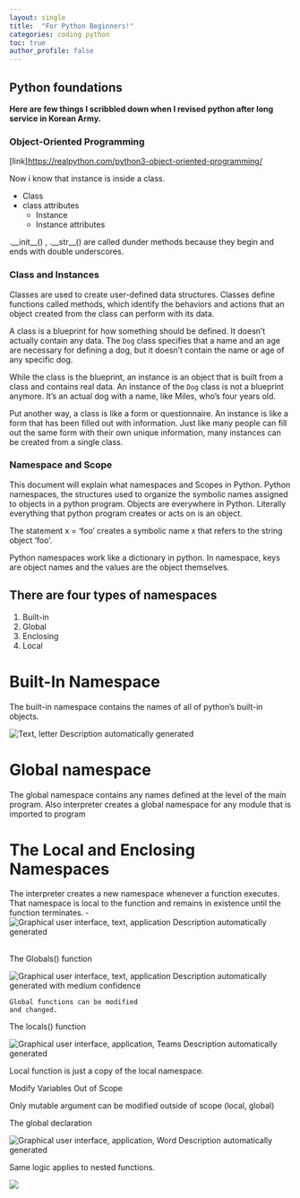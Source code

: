 ```yaml
---
layout: single
title:  "For Python Beginners!"
categories: coding python
toc: true
author_profile: false
---
```


## Python foundations<br/>
**Here are few things I scribbled down when I revised python after long service in Korean Army.**

### Object-Oriented Programming
[link]<https://realpython.com/python3-object-oriented-programming/>

Now i know that instance is inside a class.

* Class
* class attributes
  * Instance
  * Instance attributes

.\_\_init\_\_() , .\_\_str\_\_() are called dunder methods because they begin and ends with double underscores.

### Class and Instances
Classes are used to create user-defined data structures. Classes define functions called methods, which identify the behaviors and actions that an object created from the class can perform with its data.

A class is a blueprint for how something should be defined. It doesn’t actually contain any data. The `Dog` class specifies that a name and an age are necessary for defining a dog, but it doesn’t contain the name or age of any specific dog.

While the class is the blueprint, an instance is an object that is built from a class and contains real data. An instance of the `Dog` class is not a blueprint anymore. It’s an actual dog with a name, like Miles, who’s four years old.

Put another way, a class is like a form or questionnaire. An instance is like a form that has been filled out with information. Just like many people can fill out the same form with their own unique information, many instances can be created from a single class.

### Namespace and Scope
This document will explain what namespaces and Scopes in Python. Python namespaces, the structures used to organize the symbolic names assigned to objects in a python program. Objects are everywhere in Python. Literally everything that python program creates or acts on is an object.

 The statement x = ‘foo’ creates a symbolic name x that refers to the string object ‘foo’.

 Python namespaces work like a dictionary in python. In namespace, keys are object names and the values are the object themselves.

## There are four types of namespaces

1. Built-in
2. Global
3. Enclosing
4. Local

# Built-In Namespace

The built-in namespace contains the names of all of python’s built-in objects. 

![Text, letter Description automatically generated](quiver-image-url/223865DC93228A891B2AF113A5FA809D.png)

# Global namespace

The global namespace contains any names defined at the level of the main program. Also interpreter creates a global namespace for any module that is imported to program

# The Local and Enclosing Namespaces

The interpreter creates a new namespace whenever a function executes. That namespace is local to the function and remains in existence until the function terminates. ­­­­­![Graphical user interface, text, application Description automatically generated](quiver-image-url/50363809D30DEA62BA856C97F97CAD76.png)­­­­­

The Globals() function

![Graphical user interface, text, application Description automatically generated with medium confidence](quiver-image-url/753A8A356D44813A8DB14F43211B91CA.png)

```
Global functions can be modified
and changed.
```

The locals() function

![Graphical user interface, application, Teams Description automatically generated](quiver-image-url/05DA4E8930939B29DA5D04A0D6CC7739.png)

Local function is just a copy of the local namespace.

Modify Variables Out of Scope

Only mutable argument can be modified outside of scope (local, global)

The global declaration

![Graphical user interface, application, Word Description automatically generated](quiver-image-url/14CFA352A8D6B2D7EC7467F2A3AB57E9.png)

Same logic applies to nested functions.

  ![](quiver-image-url/A651653E601C343E1DBB5A7192FC3DC0.jpg)
